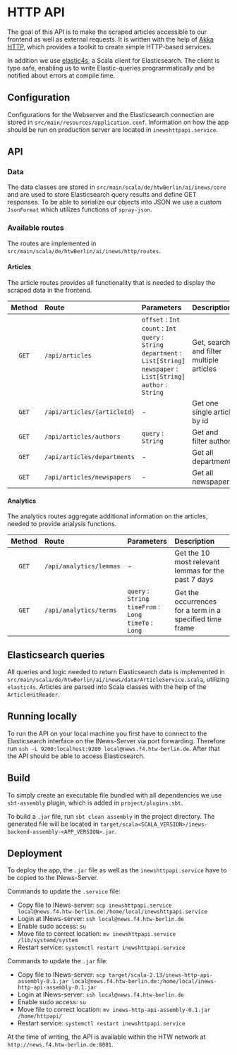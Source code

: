 # HTTP API

The goal of this API is to make the scraped articles accessible to our frontend as well as external requests. It is written with the help of [Akka HTTP](https://doc.akka.io/docs/akka-http/current/index.html), which provides a toolkit to create simple HTTP-based services.  

In addition we use [elastic4s](https://github.com/sksamuel/elastic4s), a Scala client for Elasticsearch. The client is type safe, enabling us to write Elastic-queries programmatically and be notified about errors at compile time.  

## Configuration

Configurations for the Webserver and the Elasticsearch connection are stored in `src/main/resources/application.conf`. Information on how the app should be run on production server are located in `inewshttpapi.service`. 

## API

### Data 

The data classes are stored in `src/main/scala/de/htwBerlin/ai/inews/core` and are used to store Elasticsearch query results and define GET responses. To be able to serialize our objects into JSON we use a custom `JsonFormat` which utilizes functions of `spray-json`. 

### Available routes

The routes are implemented in `src/main/scala/de/htwBerlin/ai/inews/http/routes`. 

#### Articles

The article routes provides all functionality that is needed to display the scraped data in the frontend.   

| Method | Route                               | Parameters         | Description            |
| :-----:|:------------------------------------| :----------------- | :--------------------- |
| `GET`  | `/api/articles`                     | `offset` : `Int` <br> `count` : `Int` <br> `query` : `String` <br> `department` : `List[String]` <br> `newspaper` : `List[String]` <br> `author` : `String` | Get, search and filter multiple articles |
| `GET`  | `/api/articles/{articleId}`         | -                  | Get one single article by id |
| `GET`  | `/api/articles/authors`             | `query` : `String` | Get and filter authors |
| `GET`  | `/api/articles/departments`         | -                  | Get all departments    |
| `GET`  | `/api/articles/newspapers`          | -                  | Get all newspapers     |

#### Analytics

The analytics routes aggregate additional information on the articles, needed to provide analysis functions.

| Method | Route                               | Parameters   | Description |
| :-----:|:------------------------------------| :------------| :---------- |
| `GET`  | `/api/analytics/lemmas`             | -            | Get the 10 most relevant lemmas for the past 7 days |
| `GET`  | `/api/analytics/terms`              | `query` : `String` <br> `timeFrom` : `Long` <br> `timeTo` : `Long` | Get the occurrences for a term in a specified time frame | 

## Elasticsearch queries

All queries and logic needed to return Elasticsearch data is implemented in `src/main/scala/de/htwBerlin/ai/inews/data/ArticleService.scala`, utilizing `elastic4s`. Articles are parsed into Scala classes with the help of the `ArticleHitReader`. 

## Running locally

To run the API on your local machine you first have to connect to the Elasticsearch interface on the INews-Server via port forwarding. Therefore run `ssh -L 9200:localhost:9200 local@news.f4.htw-berlin.de`. After that the API should be able to access Elasticsearch.  

## Build

To simply create an executable file bundled with all dependencies we use `sbt-assembly` plugin, which is added in `project/plugins.sbt`. 

To build a `.jar` file, run `sbt clean assembly` in the project directory. The generated file will be located in `target/scala<SCALA_VERSION>/inews-backend-assembly-<APP_VERSION>.jar`.

## Deployment

To deploy the app, the `.jar` file as well as the `inewshttpapi.service` have to be copied to the INews-Server. 

Commands to update the `.service` file:
+ Copy file to INews-server: `scp inewshttpapi.service  local@news.f4.htw-berlin.de:/home/local/inewshttpapi.service`
+ Login at INews-server: `ssh local@news.f4.htw-berlin.de`
+ Enable sudo access: `su`
+ Move file to correct location: `mv inewshttpapi.service /lib/systemd/system`
+ Restart service: `systemctl restart inewshttpapi.service`

Commands to update the `.jar` file: 
+ Copy file to INews-server: `scp target/scala-2.13/inews-http-api-assembly-0.1.jar local@news.f4.htw-berlin.de:/home/local/inews-http-api-assembly-0.1.jar`
+ Login at INews-server: `ssh local@news.f4.htw-berlin.de`
+ Enable sudo access: `su`
+ Move file to correct location: `mv inews-http-api-assembly-0.1.jar /home/httpapi/`
+ Restart service: `systemctl restart inewshttpapi.service`

At the time of writing, the API is available within the HTW network at `http://news.f4.htw-berlin.de:8081`. 
